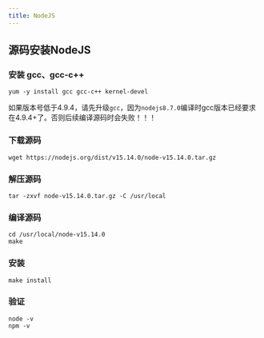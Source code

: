 ```yaml
---
title: NodeJS
---
```


## 源码安装NodeJS

### 安装 gcc、gcc-c++

```shell script
yum -y install gcc gcc-c++ kernel-devel
```

如果版本号低于4.9.4，请先升级`gcc`，因为`nodejs8.7.0`编译时gcc版本已经要求在4.9.4+了。否则后续编译源码时会失败！！！

### 下载源码

```shell script
wget https://nodejs.org/dist/v15.14.0/node-v15.14.0.tar.gz
```

### 解压源码

```shell script
tar -zxvf node-v15.14.0.tar.gz -C /usr/local
```

### 编译源码

```shell script
cd /usr/local/node-v15.14.0
make
```

### 安装

```shell script
make install
```

### 验证

```shell script
node -v
npm -v
```